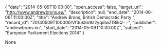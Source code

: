 {
  "date": "2014-05-09T10:00:00", 
  "open_access": false, 
  "target_url": "http://www.andrewbrons.eu/", 
  "description": null, 
  "end_date": "2014-06-06T11:00:00Z", 
  "title": "Andrew Brons, British Democratic Party ", 
  "record_id": "20140509T100000/Vf3ukI6r9z2yqdlwZ1BikQ==", 
  "publisher": "andrewbrons.eu", 
  "start_date": "2014-05-09T10:00:00Z", 
  "subject": "European Parliament Elections 2014"
}

None
